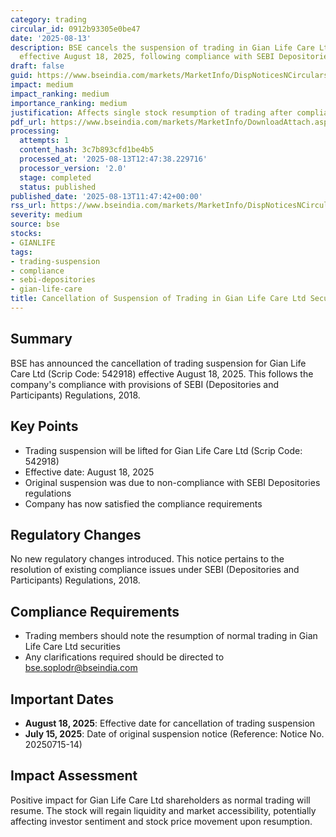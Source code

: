 ```yaml
---
category: trading
circular_id: 0912b93305e0be47
date: '2025-08-13'
description: BSE cancels the suspension of trading in Gian Life Care Ltd securities
  effective August 18, 2025, following compliance with SEBI Depositories regulations.
draft: false
guid: https://www.bseindia.com/markets/MarketInfo/DispNoticesNCirculars.aspx?Noticeid={8D64D2DB-9983-4C46-87CB-1A678269E739}&noticeno=20250813-26&dt=08/13/2025&icount=26&totcount=46&flag=0
impact: medium
impact_ranking: medium
importance_ranking: medium
justification: Affects single stock resumption of trading after compliance resolution
pdf_url: https://www.bseindia.com/markets/MarketInfo/DownloadAttach.aspx?id=20250813-26&attachedId=
processing:
  attempts: 1
  content_hash: 3c7b893cfd1be4b5
  processed_at: '2025-08-13T12:47:38.229716'
  processor_version: '2.0'
  stage: completed
  status: published
published_date: '2025-08-13T11:47:42+00:00'
rss_url: https://www.bseindia.com/markets/MarketInfo/DispNoticesNCirculars.aspx?Noticeid={8D64D2DB-9983-4C46-87CB-1A678269E739}&noticeno=20250813-26&dt=08/13/2025&icount=26&totcount=46&flag=0
severity: medium
source: bse
stocks:
- GIANLIFE
tags:
- trading-suspension
- compliance
- sebi-depositories
- gian-life-care
title: Cancellation of Suspension of Trading in Gian Life Care Ltd Securities
---
```


## Summary

BSE has announced the cancellation of trading suspension for Gian Life Care Ltd (Scrip Code: 542918) effective August 18, 2025. This follows the company's compliance with provisions of SEBI (Depositories and Participants) Regulations, 2018.

## Key Points

- Trading suspension will be lifted for Gian Life Care Ltd (Scrip Code: 542918)
- Effective date: August 18, 2025
- Original suspension was due to non-compliance with SEBI Depositories regulations
- Company has now satisfied the compliance requirements

## Regulatory Changes

No new regulatory changes introduced. This notice pertains to the resolution of existing compliance issues under SEBI (Depositories and Participants) Regulations, 2018.

## Compliance Requirements

- Trading members should note the resumption of normal trading in Gian Life Care Ltd securities
- Any clarifications required should be directed to bse.soplodr@bseindia.com

## Important Dates

- **August 18, 2025**: Effective date for cancellation of trading suspension
- **July 15, 2025**: Date of original suspension notice (Reference: Notice No. 20250715-14)

## Impact Assessment

Positive impact for Gian Life Care Ltd shareholders as normal trading will resume. The stock will regain liquidity and market accessibility, potentially affecting investor sentiment and stock price movement upon resumption.
